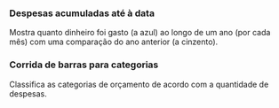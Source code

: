 ### Despesas acumuladas até à data

Mostra quanto dinheiro foi gasto (a azul) ao longo de um ano (por cada mês) com uma comparação do ano anterior 
(a cinzento).

### Corrida de barras para categorias

Classifica as categorias de orçamento de acordo com a quantidade de despesas.
